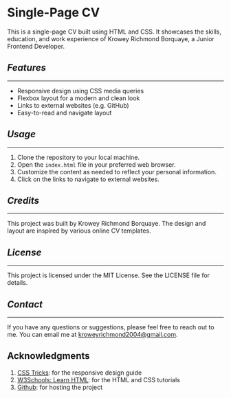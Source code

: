 # **Single-Page CV**


This is a single-page CV built using HTML and CSS. It showcases the skills, education, and work experience of Krowey Richmond Borquaye, a Junior Frontend Developer.

## *Features*
----------------------------------------------------------------
- Responsive design using CSS media queries
- Flexbox layout for a modern and clean look
- Links to external websites (e.g. GitHub)
- Easy-to-read and navigate layout

## *Usage*
----------------------------------------------------------------
1. Clone the repository to your local machine.
2. Open the `index.html` file in your preferred web browser.
3. Customize the content as needed to reflect your personal information.
4. Click on the links to navigate to external websites.

## *Credits*
----------------------------------------------------------------
This project was built by Krowey Richmond Borquaye.
The design and layout are inspired by various online CV templates.

## *License*
----------------------------------------------------------------
This project is licensed under the MIT License. See the LICENSE file for details.

## *Contact*
----------------------------------------------------------------
If you have any questions or suggestions, please feel free to reach out to me. You can email me at [kroweyrichmond2004@gmail.com](mailto:kroweyrichmond2004@gmail.com).



Acknowledgments
----------------------------------------------------------------

1. [CSS Tricks](https://www.w3schools.com/css/default.asp): for the responsive design guide
2. [W3Schools: Learn HTML](https://www.w3schools.com/html): for the HTML and CSS tutorials
3. [Github](https://github.com/): for hosting the project
